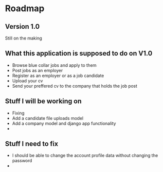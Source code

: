 # Roadmap

## Version 1.0

Still on the making

## What this application is supposed to do on V1.0

- Browse blue collar jobs and apply to them
- Post jobs as an employer
- Register as an employer or as a job candidate
- Upload your cv
- Send your preffered cv to the company that holds the job post

## Stuff I will be working on

- Fixing
- Add a candidate file uploads model
- Add a company model and django app functionality
- 

## Stuff I need to fix

- I should be able to change the account profile data without changing the password
- 
